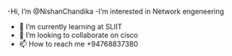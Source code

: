 -Hi, I’m @NishanChandika
-I’m interested in Network engeneering
- 🌱 I’m currently learning at SLIIT
- 💞️ I’m looking to collaborate on cisco
- 📫 How to reach me +94768837380

<!---
NishanChandika/NishanChandika is a ✨ special ✨ repository because its `README.md` (this file) appears on your GitHub profile.
You can click the Preview link to take a look at your changes.
--->

